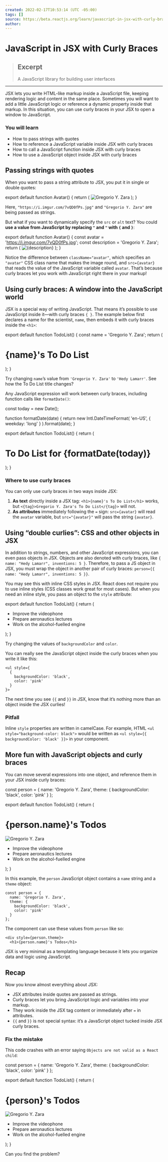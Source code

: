 ```yaml
---
created: 2022-02-17T10:53:14 (UTC -05:00)
tags: []
source: https://beta.reactjs.org/learn/javascript-in-jsx-with-curly-braces
author:
---
```


# JavaScript in JSX with Curly Braces

> ## Excerpt
>
> A JavaScript library for building user interfaces

---

JSX lets you write HTML-like markup inside a JavaScript file, keeping rendering logic and content in the same place. Sometimes you will want to add a little JavaScript logic or reference a dynamic property inside that markup. In this situation, you can use curly braces in your JSX to open a window to JavaScript.

### You will learn

- How to pass strings with quotes
- How to reference a JavaScript variable inside JSX with curly braces
- How to call a JavaScript function inside JSX with curly braces
- How to use a JavaScript object inside JSX with curly braces

## Passing strings with quotes

When you want to pass a string attribute to JSX, you put it in single or double quotes:

export default function Avatar() {
return (
<img
      className="avatar"
      src="https://i.imgur.com/7vQD0fPs.jpg"
      alt="Gregorio Y. Zara"
    />
);
}

Here, `"https://i.imgur.com/7vQD0fPs.jpg"` and `"Gregorio Y. Zara"` are being passed as strings.

But what if you want to dynamically specify the `src` or `alt` text? You could **use a value from JavaScript by replacing `"` and `"` with `{` and `}`**:

export default function Avatar() {
const avatar = 'https://i.imgur.com/7vQD0fPs.jpg';
const description = 'Gregorio Y. Zara';
return (
<img
      className="avatar"
      src={avatar}
      alt={description}
    />
);
}

Notice the difference between `className="avatar"`, which specifies an `"avatar"` CSS class name that makes the image round, and `src={avatar}` that reads the value of the JavaScript variable called `avatar`. That’s because curly braces let you work with JavaScript right there in your markup!

## Using curly braces: A window into the JavaScript world

JSX is a special way of writing JavaScript. That means it’s possible to use JavaScript inside it—with curly braces `{ }`. The example below first declares a name for the scientist, `name`, then embeds it with curly braces inside the `<h1>`:

export default function TodoList() {
const name = 'Gregorio Y. Zara';
return (
<h1>{name}'s To Do List</h1>
);
}

Try changing `name`’s value from `'Gregorio Y. Zara'` to `'Hedy Lamarr'`. See how the To Do List title changes?

Any JavaScript expression will work between curly braces, including function calls like `formatDate()`:

const today = new Date();

function formatDate(date) {
return new Intl.DateTimeFormat(
'en-US',
{ weekday: 'long' }
).format(date);
}

export default function TodoList() {
return (
<h1>To Do List for {formatDate(today)}</h1>
);
}

### Where to use curly braces

You can only use curly braces in two ways inside JSX:

1.  **As text** directly inside a JSX tag: `<h1>{name}'s To Do List</h1>` works, but `<{tag}>Gregorio Y. Zara's To Do List</{tag}>` will not.
2.  **As attributes** immediately following the `=` sign: `src={avatar}` will read the `avatar` variable, but `src="{avatar}"` will pass the string `{avatar}`.

## Using “double curlies”: CSS and other objects in JSX

In addition to strings, numbers, and other JavaScript expressions, you can even pass objects in JSX. Objects are also denoted with curly braces, like `{ name: "Hedy Lamarr", inventions: 5 }`. Therefore, to pass a JS object in JSX, you must wrap the object in another pair of curly braces: `person={{ name: "Hedy Lamarr", inventions: 5 }}`.

You may see this with inline CSS styles in JSX. React does not require you to use inline styles (CSS classes work great for most cases). But when you need an inline style, you pass an object to the `style` attribute:

export default function TodoList() {
return (
<ul style={{
      backgroundColor: 'black',
      color: 'pink'
    }}>
<li>Improve the videophone</li>
<li>Prepare aeronautics lectures</li>
<li>Work on the alcohol-fuelled engine</li>
</ul>
);
}

Try changing the values of `backgroundColor` and `color`.

You can really see the JavaScript object inside the curly braces when you write it like this:

```
<ul style={
  {
    backgroundColor: 'black',
    color: 'pink'
  }
}>
```

The next time you see `{{` and `}}` in JSX, know that it’s nothing more than an object inside the JSX curlies!

### Pitfall

Inline `style` properties are written in camelCase. For example, HTML `<ul style="background-color: black">` would be written as `<ul style={{ backgroundColor: 'black' }}>` in your component.

## More fun with JavaScript objects and curly braces

You can move several expressions into one object, and reference them in your JSX inside curly braces:

const person = {
name: 'Gregorio Y. Zara',
theme: {
backgroundColor: 'black',
color: 'pink'
}
};

export default function TodoList() {
return (
<div style={person.theme}>
<h1>{person.name}'s Todos</h1>
<img
        className="avatar"
        src="https://i.imgur.com/7vQD0fPs.jpg"
        alt="Gregorio Y. Zara"
      />
<ul>
<li>Improve the videophone</li>
<li>Prepare aeronautics lectures</li>
<li>Work on the alcohol-fuelled engine</li>
</ul>
</div>
);
}

In this example, the `person` JavaScript object contains a `name` string and a `theme` object:

```
const person = {
  name: 'Gregorio Y. Zara',
  theme: {
    backgroundColor: 'black',
    color: 'pink'
  }
};
```

The component can use these values from `person` like so:

```
<div style={person.theme}>
  <h1>{person.name}'s Todos</h1>
```

JSX is very minimal as a templating language because it lets you organize data and logic using JavaScript.

## Recap

Now you know almost everything about JSX:

- JSX attributes inside quotes are passed as strings.
- Curly braces let you bring JavaScript logic and variables into your markup.
- They work inside the JSX tag content or immediately after `=` in attributes.
- `{{` and `}}` is not special syntax: it’s a JavaScript object tucked inside JSX curly braces.

### Fix the mistake

This code crashes with an error saying `Objects are not valid as a React child`:

const person = {
name: 'Gregorio Y. Zara',
theme: {
backgroundColor: 'black',
color: 'pink'
}
};

export default function TodoList() {
return (
<div style={person.theme}>
<h1>{person}'s Todos</h1>
<img
        className="avatar"
        src="https://i.imgur.com/7vQD0fPs.jpg"
        alt="Gregorio Y. Zara"
      />
<ul>
<li>Improve the videophone</li>
<li>Prepare aeronautics lectures</li>
<li>Work on the alcohol-fuelled engine</li>
</ul>
</div>
);
}

Can you find the problem?
